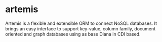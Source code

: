 # artemis
 Artemis is a flexible and extensible ORM to connect NoSQL databases. It brings an easy interface to support key-value, column family, document oriented and graph databases using as base Diana in CDI based.
